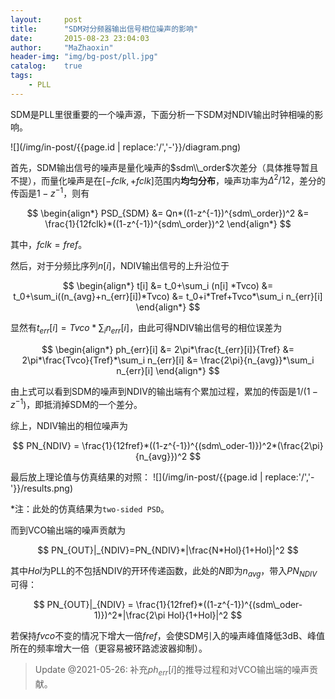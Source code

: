 ```yaml
---
layout:     post
title:      "SDM对分频器输出信号相位噪声的影响"
date:       2015-08-23 23:04:03
author:     "MaZhaoxin"
header-img: "img/bg-post/pll.jpg"
catalog:    true
tags:
    - PLL
---
```


SDM是PLL里很重要的一个噪声源，下面分析一下SDM对NDIV输出时钟相噪的影响。

![](/img/in-post/{{page.id | replace:'/','-'}}/diagram.png)

首先，SDM输出信号的噪声是量化噪声的$sdm\\_order$次差分（具体推导暂且不提），而量化噪声是在$[-fclk , +fclk]$范围内**均匀分布**，噪声功率为$\Delta^2/12$，差分的传函是$1-z^{-1}$，则有

$$
\begin{align*}
PSD_{SDM} &= Qn*((1-z^{-1})^{sdm\_order})^2 
&= \frac{1}{12fclk}*((1-z^{-1})^{sdm\_order})^2
\end{align*}
$$

其中，$fclk = fref$。

然后，对于分频比序列$n[i]$，NDIV输出信号的上升沿位于

$$
\begin{align*}
t[i] &= t_0+\sum_i (n[i] *Tvco) 
&= t_0+\sum_i((n_{avg}+n_{err}[i])*Tvco) 
&= t_0+i*Tref+Tvco*\sum_i n_{err}[i]
\end{align*}
$$

显然有$t_{err}[i]=Tvco*\sum_i n_{err}[i]$，由此可得NDIV输出信号的相位误差为

$$
\begin{align*}
ph_{err}[i] &= 2\pi*\frac{t_{err}[i]}{Tref}
&= 2\pi*\frac{Tvco}{Tref}*\sum_i n_{err}[i]
&= \frac{2\pi}{n_{avg}}*\sum_i n_{err}[i]
\end{align*}
$$

由上式可以看到SDM的噪声到NDIV的输出端有个累加过程，累加的传函是$1/(1-z^{-1})$，即抵消掉SDM的一个差分。

综上，NDIV输出的相位噪声为

$$
PN_{NDIV} = \frac{1}{12fref}*((1-z^{-1})^{(sdm\_oder-1)})^2*(\frac{2\pi}{n_{avg}})^2
$$

最后放上理论值与仿真结果的对照：
![](/img/in-post/{{page.id | replace:'/','-'}}/results.png)

*注：此处的仿真结果为`two-sided PSD`。

而到VCO输出端的噪声贡献为

$$
PN_{OUT}|_{NDIV}=PN_{NDIV}*|\frac{N*Hol}{1+Hol}|^2
$$

其中$Hol$为PLL的不包括NDIV的开环传递函数，此处的$N$即为$n_{avg}$，带入$PN_{NDIV}$可得：

$$
PN_{OUT}|_{NDIV} = \frac{1}{12fref}*((1-z^{-1})^{(sdm\_oder-1)})^2*|\frac{2\pi Hol}{1+Hol}|^2
$$

若保持$fvco$不变的情况下增大一倍$fref$，会使SDM引入的噪声峰值降低3dB、峰值所在的频率增大一倍（更容易被环路滤波器抑制）。

> Update @2021-05-26: 补充$ph_{err}[i]$的推导过程和对VCO输出端的噪声贡献。
